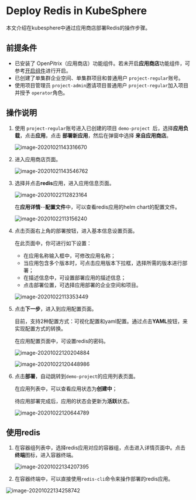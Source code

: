 # Deploy Redis in KubeSphere

本文介绍在kubesphere中通过应用商店部署Redis的操作步骤。

## 前提条件

- 已安装了 OpenPitrix（应用商店）功能组件。若未开启**应用商店**功能组件，可参考[开启组件](https://kubesphere.io/docs/pluggable-components/app-store/)进行开启。
- 已创建了单集群企业空间、单集群项目和普通用户 `project-regular`账号。
- 使用项目管理员 `project-admin`邀请项目普通用户 `project-regular`加入项目并授予 `operator`角色。

## 操作说明

1. 使用 `project-regular`账号进入已创建的项目 `demo-project `后，选择**应用负载**，点击**应用**，点击 **部署新应用**，然后在弹窗中选择 **来自应用商店**。

   ![image-20201021143316670](C:\Users\liuyp\AppData\Roaming\Typora\typora-user-images\image-20201021143316670.png)

2. 进入应用商店页面。

   ![image-20201021143546762](C:\Users\liuyp\AppData\Roaming\Typora\typora-user-images\image-20201021143546762.png)

3. 选择并点击**redis**应用，进入应用信息页面。

   ![image-20201022112823164](C:\Users\liuyp\AppData\Roaming\Typora\typora-user-images\image-20201022112823164.png)

   在**应用详情**--**配置文件**中，可以查看redis应用的helm chart的配置文件。

   ![image-20201022113156240](C:\Users\liuyp\AppData\Roaming\Typora\typora-user-images\image-20201022113156240.png)

4. 点击页面右上角的部署按钮，进入基本信息设置页面。

   在此页面中，你可进行如下设置：

   - 在应用名称输入框中，可修改应用名称；
   - 当应用包含多个版本时，可点击应用版本下拉框，选择所需的版本进行部署；
   - 在描述信息中，可设置部署应用的描述信息；
   - 点击部署位置，可选择应用部署的企业空间和项目。

   ![image-20201022113353449](C:\Users\liuyp\AppData\Roaming\Typora\typora-user-images\image-20201022113353449.png)

5. 点击**下一步**，进入到应用配置页面。

   目前，支持2种配置方式：可视化配置和yaml配置。通过点击**YAML**按钮，来实现配置方式的转换。

   在应用配置页面中，可设置redis的密码。

   ![image-20201022120204884](C:\Users\liuyp\AppData\Roaming\Typora\typora-user-images\image-20201022120204884.png)

   ![image-20201022120448986](C:\Users\liuyp\AppData\Roaming\Typora\typora-user-images\image-20201022120448986.png)

6. 点击**部署**，自动跳转到`demo-project`的应用列表页面。

   在应用列表中，可以查看应用状态为**创建中**；

   待应用部署完成后，应用的状态会更新为**活跃**状态。

   ![image-20201022120644789](C:\Users\liuyp\AppData\Roaming\Typora\typora-user-images\image-20201022120644789.png)

## 使用redis

1. 在容器组列表中，选择redis应用对应的容器组，点击进入详情页面中。点击**终端**图标，进入容器终端。

   ![image-20201022134207395](C:\Users\liuyp\AppData\Roaming\Typora\typora-user-images\image-20201022134207395.png)

2. 在容器终端中，可以直接使用`redis-cli`命令来操作部署的redis应用。

![image-20201022134258742](C:\Users\liuyp\AppData\Roaming\Typora\typora-user-images\image-20201022134258742.png)